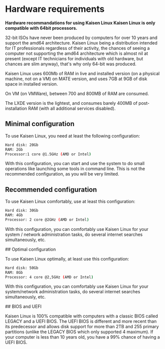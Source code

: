 # Hardware requirements

**Hardware recommandations for using Kaisen Linux
Kaisen Linux is only compatible with 64bit processors.**

32-bit ISOs have never been produced by computers for over 10 years and support the amd64 architecture. Kaisen Linux being a distribution intended for IT professionals regardless of their activity, the chances of seeing a computer not supporting the amd64 architecture which is almost nil at present (except IT technicians for individuals with old hardware, but chances are slim anyway), that's why only 64-bit was produced.

Kaisen Linux uses 600Mb of RAM in live and installed version (on a physical machine, not on a VM) on MATE version, and uses 7GB at 9GB of disk space in installed version.

On VM (on VMWare), between 700 and 800MB of RAM are consumed.

The LXDE version is the lightest, and consumes barely 400MB of post-installation RAM (with all additional services disabled).

## Minimal configuration

To use Kaisen Linux, you need at least the following configuration:

```bash
Hard disk: 20Gb
RAM: 2Gb
Processor:1 core @1.5GHz (AMD or Intel)
```

With this configuration, you can start and use the system to do small operations like launching some tools in command line. This is not the recommended configuration, as you will be very limited.

## Recommended configuration

To use Kaisen Linux comfortably, use at least this configuration:

```bash
Hard disk: 30Gb
RAM: 4Gb
Processor: 2 core @2GHz (AMD or Intel)
```

With this configuration, you can comfortably use Kaisen Linux for your system / network administration tasks, do several internet searches simultaneously, etc.

## Optimal configuration

To use Kaisen Linux optimally, at least use this configuration:

```bash
Hard disk: 50Gb
RAM: 8Gb
Processor: 4 core @2,5GHz (AMD or Intel)
```

With this configuration, you can comfortably use Kaisen Linux for your system/network administration tasks, do several internet searches simultaneously, etc.

## BIOS and UEFI

Kaisen Linux is 100% compatible with computers with a classic BIOS called LEGACY and a UEFI BIOS. The UEFI BIOS is different and more recent than its predecessor and allows disk support for more than 2TB and 255 primary partitions (unlike the LEGACY BIOS which only supported 4 maximum). If your computer is less than 10 years old, you have a 99% chance of having a UEFI BIOS.
